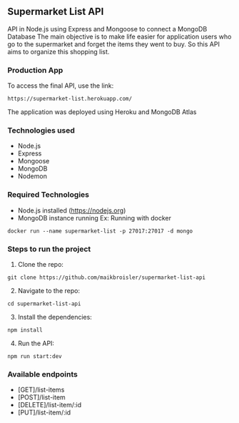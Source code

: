 ## Supermarket List API

API in Node.js using Express and Mongoose to connect a MongoDB Database
The main objective is to make life easier for application users who go to the supermarket and forget the items they went to buy.
So this API aims to organize this shopping list.

### Production App

To access the final API, use the link:

```
https://supermarket-list.herokuapp.com/
```

The application was deployed using Heroku and MongoDB Atlas

### Technologies used

- Node.js
- Express
- Mongoose
- MongoDB
- Nodemon

### Required Technologies

- Node.js installed (<https://nodejs.org>)
- MongoDB instance running
  Ex: Running with docker

```
docker run --name supermarket-list -p 27017:27017 -d mongo
```

### Steps to run the project

1. Clone the repo:

```
git clone https://github.com/maikbroisler/supermarket-list-api
```

2. Navigate to the repo:

```
cd supermarket-list-api
```

3. Install the dependencies:

```
npm install
```

4. Run the API:

```
npm run start:dev
```

### Available endpoints

- [GET]/list-items
- [POST]/list-item
- [DELETE]/list-item/:id
- [PUT]/list-item/:id

